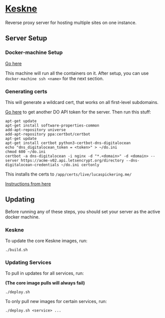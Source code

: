 # [Keskne](https://translate.google.com/#view=home&op=translate&sl=et&tl=en&text=keskne)

Reverse proxy server for hosting multiple sites on one instance.

## Server Setup

### Docker-machine Setup

[Go here](https://www.digitalocean.com/community/tutorials/how-to-provision-and-manage-remote-docker-hosts-with-docker-machine-on-ubuntu-16-04#step-3-%E2%80%94-provisioning-a-dockerized-host-using-docker-machine)

This machine will run all the containers on it. After setup, you can use `docker-machine ssh <name>` for the next section.

### Generating certs

This will generate a wildcard cert, that works on all first-level subdomains.

[Go here](https://cloud.digitalocean.com/settings/api/tokens) to get another DO API token for the server. Then run this stuff:

```
apt-get update
apt-get install software-properties-common
add-apt-repository universe
add-apt-repository ppa:certbot/certbot
apt-get update
apt-get install certbot python3-certbot-dns-digitalocean
echo "dns_digitalocean_token = <token>" > ~/do.ini
chmod 600 ~/do.ini
certbot -a dns-digitalocean -i nginx -d "*.<domain>" -d <domain> --server https://acme-v02.api.letsencrypt.org/directory --dns-digitalocean-credentials ~/do.ini certonly
```

This installs the certs to `/app/certs/live/lucaspickering.me/`

[Instructions from here](https://certbot.eff.org/lets-encrypt/ubuntubionic-nginx)

## Updating

Before running any of these steps, you should set your server as the active docker machine.

### Keskne

To update the core Keskne images, run:

```
./build.sh
```

### Updating Services

To pull in updates for all services, run:

**(The core image pulls will always fail)**

```
./deploy.sh
```

To only pull new images for certain services, run:

```
./deploy.sh <service> ...
```
